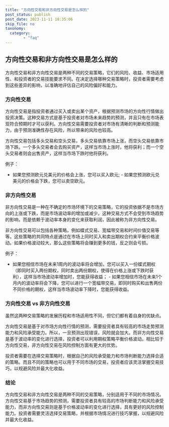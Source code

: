 ```yaml
---
title: "方向性交易和非方向性交易是怎么样的"
post_status: publish
post_date: 2023-11-11 18:35:06
skip_file: no
taxonomy:
  category:
        - "faq"
---
```


## 方向性交易和非方向性交易是怎么样的

方向性交易和非方向性交易是两种不同的交易策略，它们的风险、收益、市场适用性、和投资者的交易技能要求不同。在决定选择哪种交易策略时，投资者需要考虑到这些差异的影响，以准确地评估自己的风险偏好和能力。

### 方向性交易

方向性交易是指投资者通过买入或卖出某个资产，根据预测市场的方向性行情做出投资决策。这种交易方式是基于投资者对市场未来趋势的预测，并且只有在市场表现符合预期时才可以获利。方向性交易需要投资者对市场有清晰的判断和预测能力，由于预测准确性存在风险，所以带来的风险也较高。

方向性交易包括多头交易和空头交易，多头交易依靠市场上涨，而空头交易依靠市场下跌。一个多头交易者会去购买资产，这样当市场上涨时，他将获利；而一个空头交易者则会出售资产，这样当市场下跌时他将获利。

例子：

- 如果您预测欧元兑美元的价格会上涨，您可以买入欧元; - 如果您预测欧元兑美元的价格会下跌，您可以卖空欧元。

### 非方向性交易

非方向性交易是一种在不确定的市场环境下的交易策略，它的投资依据不是市场方向的上涨或下跌，而是市场波动率的增加或减少。这种交易方式不会受到市场趋势的影响，而是依赖于波动率本身的变化来获取利润，因此被称为非方向性交易。

非方向性交易可以包括各种策略，例如蝶式交易、宽幅带交易和时间价值交易等等。这些策略的共同特点是通过在市场上同时买入和卖出期权合约来平衡价格波动。如果价格波动较大，那么这些策略将会赚到更多的钱，反之则会亏损。

例子：

- 如果您相信市场在未来1周内的波动率将会增加，您可以买入一份蝶式期权（即同时买入两份期权，同时卖出两份期权，使得在价格上涨或下跌时获利），这样当市场波动率增加时，您能获得收益； - 如果您相信市场在未来1个月内的波动率将会下降，您可以进行一个宽幅带交易，即同时购买和出售两份不同价格的期权，这样当市场波动率下降时，您能获得收益。

### 方向性交易 vs 非方向性交易

虽然这两种交易策略的发展历程和市场适用性不同，但它们都有着自身的优缺点。

方向性交易是基于对市场方向性行情的预测，需要投资者具有较高的市场走势预测能力和风险承受能力。所以，一旦预测出现错误，风险就会加大。而非方向性交易是基于波动率的变化进行选择，投资者可以利用期权策略平衡价格波动。相比较于方向性交易，非方向性交易在风险控制方面有更大的优势。

投资者需要在选择交易策略时，根据自己的风险承受能力和市场判断能力选择合适的策略。而且不同的策略也可以用于不同市场的交易，投资者应该灵活掌握交易技巧，以规避风险并最大化收益。

### 结论

方向性交易和非方向性交易是两种不同的交易策略，分别适用于不同的市场情况。方向性交易基于市场趋势的预测，需要投资者具有较高的市场判断能力和风险承受能力，而非方向性交易则是基于价格波动率的变化进行选择，具有更好的风险控制能力。投资者需要灵活选择交易策略，并根据市场情况进行技巧掌握，以规避风险并最大化收益。
